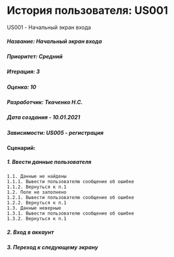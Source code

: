 # История пользователя: US001

US001 - Начальный экран входа
##### Название: Начальный экран входа
##### Приоритет: Средний
##### Итерация: 3
##### Оценка: 10
##### Разработчик: Ткаченко Н.С.
##### Дата создания - 10.01.2021
##### Зависимости: US005 - регистрация 

#### Сценарий:
##### 1. Ввести данные пользователя
    1.1. Данные не найдены
    1.1.1. Вывести пользователю сообщение об ошибке
    1.1.2. Вернуться к п.1
    1.2. Поле не заполнено
    1.2.1. Вывести пользователю сообщение об ошибке
    1.2.2. Вернуться к п.1
    1.3. Данные неверные 
    1.3.1. Вывести пользователю сообщение об ошибке
    1.3.2. Вернуться к п.1
##### 2. Вход в аккаунт
##### 3. Переход к следующему экрану